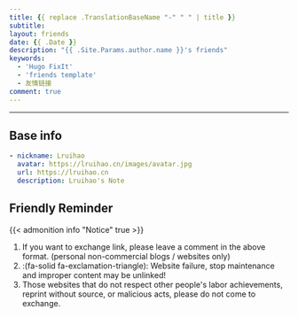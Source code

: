 ```yaml
---
title: {{ replace .TranslationBaseName "-" " " | title }}
subtitle:
layout: friends
date: {{ .Date }}
description: "{{ .Site.Params.author.name }}'s friends"
keywords:
  - 'Hugo FixIt'
  - 'friends template'
  - 友情链接
comment: true
---
```


<!-- When you set data `friends.yml` in `yourProject/data/` directory, it will be automatically loaded here. -->

---

<!-- You can define additional content below for this page. -->

## Base info

```yaml
- nickname: Lruihao
  avatar: https://lruihao.cn/images/avatar.jpg
  url: https://lruihao.cn
  description: Lruihao's Note
```

## Friendly Reminder

{{< admonition info "Notice" true >}}

1. If you want to exchange link, please leave a comment in the above format. (personal non-commercial blogs / websites only)
2. :(fa-solid fa-exclamation-triangle): Website failure, stop maintenance and improper content may be unlinked!
3. Those websites that do not respect other people's labor achievements, reprint without source, or malicious acts, please do not come to exchange.